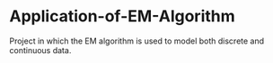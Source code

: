 # Application-of-EM-Algorithm
Project in which the EM algorithm is used to model both discrete and continuous data.
